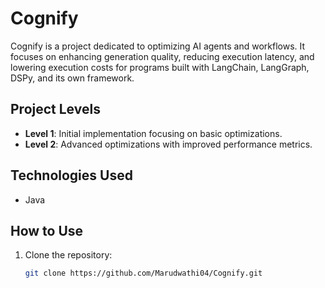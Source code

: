 # Cognify

Cognify is a project dedicated to optimizing AI agents and workflows. It focuses on enhancing generation quality, reducing execution latency, and lowering execution costs for programs built with LangChain, LangGraph, DSPy, and its own framework.

## Project Levels

- **Level 1**: Initial implementation focusing on basic optimizations.
- **Level 2**: Advanced optimizations with improved performance metrics.

## Technologies Used

- Java

## How to Use

1. Clone the repository:

   ```bash
   git clone https://github.com/Marudwathi04/Cognify.git
